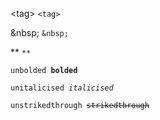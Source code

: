 \<tag> `<tag>`

\&nbsp; `&nbsp;`

\*\* `**`

<code>unbolded **bolded**</code>

<code>unitalicised *italicised*</code>

<code>unstrikedthrough ~~strikedthrough~~</code>